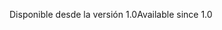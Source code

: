 <span data-ttu-id="e07ee-101">Disponible desde la versión 1.0</span><span class="sxs-lookup"><span data-stu-id="e07ee-101">Available since 1.0</span></span>